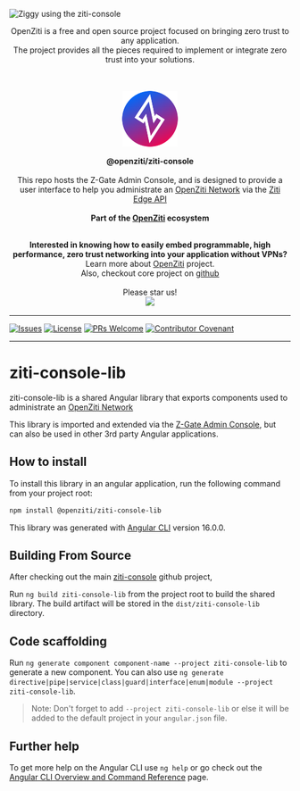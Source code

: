 ![Ziggy using the ziti-console](https://raw.githubusercontent.com/openziti/ziti-console/main/projects/ziti-console-lib/src/lib/assets/banners/ZAC.jpg)

<p align="center" width="100%">
OpenZiti is a free and open source project focused on bringing zero trust to any application.
     <br>
The project provides all the pieces required to implement or integrate zero trust into your solutions.
<br/>
<br/>
     <br>
</p>

<p align="center" width="100%">
<a href="https://openziti.io"><img src="https://github.com/openziti/ziti-console/blob/main/projects/ziti-console-lib/src/lib/assets/icons/android-icon-192x192.png?raw=true" width="100"></a>
</p>

<p align="center">
    <b>
    <a>@openziti/ziti-console</a>
    <br>
    <br>
    </b>
    This repo hosts the Z-Gate Admin Console, and is designed to provide a user interface to help you administrate an <a href="https://openziti.io">OpenZiti Network</a> via the <a href="https://openziti.io/docs/reference/developer/api/">Ziti Edge API</a>
    <br>
    <br>
    <b>Part of the <a href="https://openziti.io/about">OpenZiti</a> ecosystem</b>
</p>

<p align="center">
    <br>
    <b>Interested in knowing how to easily embed programmable, high performance, zero trust networking into your application without VPNs?</b>
    <br>
    Learn more about <a href="https://openziti.io/about">OpenZiti</a> project.</b>
    <br>
    Also, checkout core project on <a href="https://github.com/openziti">github</a>
<br/>
<br/>
Please star us!
<br/>
<a href="https://github.com/openziti/ziti/stargazers"><img src="https://img.shields.io/github/stars/openziti/ziti?style=flat" ></a>
    </p>

---

[![Issues](https://img.shields.io/github/issues-raw/openziti/ziti-console)](https://github.com/openziti/ziti-console/issues)
[![License](https://img.shields.io/badge/License-Apache%202.0-blue.svg)](https://opensource.org/licenses/Apache-2.0)
[![PRs Welcome](https://img.shields.io/badge/PRs-welcome-brightgreen.svg?style=rounded)](CONTRIBUTING.md)
[![Contributor Covenant](https://img.shields.io/badge/Contributor%20Covenant-v2.0%20adopted-ff69b4.svg)](CODE_OF_CONDUCT.md)

---

# ziti-console-lib

ziti-console-lib is a shared Angular library that exports components used to administrate an <a href="https://openziti.io">OpenZiti Network</a>

This library is imported and extended via the <a href="https://github.com/openziti/ziti-console">Z-Gate Admin Console</a>, but can also be used in other 3rd party Angular applications.

## How to install

To install this library in an angular application, run the following command from your project root:

```bash
npm install @openziti/ziti-console-lib
```

This library was generated with [Angular CLI](https://github.com/angular/angular-cli) version 16.0.0.

## Building From Source

After checking out the main <a href="https://github.com/openziti/ziti-console">ziti-console</a> github project,

Run `ng build ziti-console-lib` from the project root to build the shared library. The build artifact will be stored in the `dist/ziti-console-lib` directory.

## Code scaffolding

Run `ng generate component component-name --project ziti-console-lib` to generate a new component. You can also use `ng generate directive|pipe|service|class|guard|interface|enum|module --project ziti-console-lib`.
> Note: Don't forget to add `--project ziti-console-lib` or else it will be added to the default project in your `angular.json` file.

## Further help

To get more help on the Angular CLI use `ng help` or go check out the [Angular CLI Overview and Command Reference](https://angular.io/cli) page.
